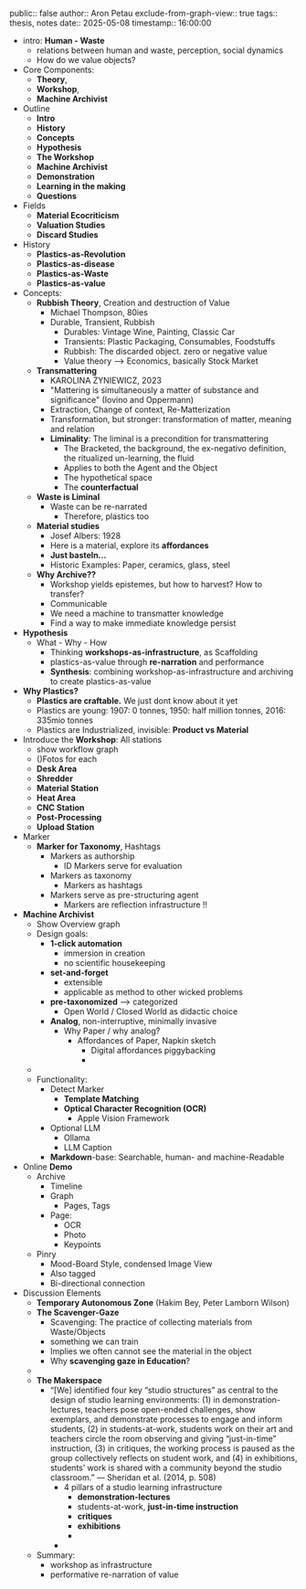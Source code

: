 public:: false
author:: Aron Petau
exclude-from-graph-view:: true
tags:: thesis, notes
date:: 2025-05-08
timestamp:: 16:00:00

- intro: **Human - Waste**
	- relations between human and waste, perception, social dynamics
	- How do we value objects?
- Core Components:
	- **Theory**,
	- **Workshop**,
	- **Machine Archivist**
- Outline
	- **Intro**
	- **History**
	- **Concepts**
	- **Hypothesis**
	- **The Workshop**
	- **Machine Archivist**
	- **Demonstration**
	- **Learning in the making**
	- **Questions**
- Fields
	- **Material Ecocriticism**
	- **Valuation Studies**
	- **Discard Studies**
- History
	- **Plastics-as-Revolution**
	- **Plastics-as-disease**
	- **Plastics-as-Waste**
	- **Plastics-as-value**
- Concepts:
	- **Rubbish Theory**, Creation and destruction of Value
		- Michael Thompson, 80ies
		- Durable, Transient, Rubbish
			- Durables: Vintage Wine, Painting, Classic Car
			- Transients: Plastic Packaging, Consumables, Foodstuffs
			- Rubbish: The discarded object. zero or negative value
			- Value theory --> Economics, basically Stock Market
	- **Transmattering**
		- KAROLINA ŻYNIEWICZ, 2023
		- "Mattering is simultaneously a matter of substance and
		  significance" (Iovino and Oppermann)
		- Extraction, Change of context, Re-Matterization
		- Transformation, but stronger: transformation of matter, meaning and relation
		- **Liminality**: The liminal is a precondition for transmattering
			- The Bracketed, the background, the ex-negativo definition, the ritualized un-learning, the fluid
			- Applies to both the Agent and the Object
			- The hypothetical space
			- The **counterfactual**
	- **Waste is Liminal**
		- Waste can be re-narrated
			- Therefore, plastics too
	- **Material studies**
		- Josef Albers: 1928
		- Here is a material, explore its **affordances**
		- **Just basteln...**
		- Historic Examples: Paper, ceramics, glass, steel
	- **Why Archive??**
		- Workshop yields epistemes, but how to harvest? How to transfer?
		- Communicable
		- We need a machine to transmatter knowledge
		- Find a way to make immediate knowledge persist
- **Hypothesis**
	- What - Why - How
		- Thinking **workshops-as-infrastructure**, as Scaffolding
		- plastics-as-value through **re-narration** and performance
		- **Synthesis**: combining workshop-as-infrastructure and archiving to create plastics-as-value
- **Why Plastics?**
	- **Plastics are craftable.** We just dont know about it yet
	- Plastics are young: 1907: 0 tonnes, 1950: half million tonnes, 2016: 335mio tonnes
	- Plastics are Industrialized, invisible: **Product vs Material**
- Introduce the **Workshop**: All stations
	- show workflow graph
	- ()Fotos for each
	- **Desk Area**
	- **Shredder**
	- **Material Station**
	- **Heat Area**
	- **CNC Station**
	- **Post-Processing**
	- **Upload Station**
- Marker
	- **Marker for Taxonomy**, Hashtags
		- Markers as authorship
			- ID Markers serve for evaluation
		- Markers as taxonomy
			- Markers as hashtags
		- Markers serve as pre-structuring agent
			- Markers are reflection infrastructure !!
- **Machine Archivist**
	- Show Overview graph
	- Design goals:
		- **1-click automation**
			- immersion in creation
			- no scientific housekeeping
		- **set-and-forget**
			- extensible
			- applicable as method to other wicked problems
		- **pre-taxonomized** --> categorized
			- Open World / Closed World as didactic choice
		- **Analog**, non-interruptive, minimally invasive
			- Why Paper / why analog?
				- Affordances of Paper, Napkin sketch
					- Digital affordances piggybacking
					-
	-
	- Functionality:
		- Detect Marker
			- **Template Matching**
			- **Optical Character Recognition (OCR)**
				- Apple Vision Framework
		- Optional LLM
			- Ollama
			- LLM Caption
		- **Markdown**-base: Searchable, human- and machine-Readable
- Online **Demo**
	- Archive
		- Timeline
		- Graph
			- Pages, Tags
		- Page:
			- OCR
			- Photo
			- Keypoints
	- Pinry
		- Mood-Board Style, condensed Image View
		- Also tagged
		- Bi-directional connection
- Discussion Elements
	- **Temporary Autonomous Zone** (Hakim Bey, Peter Lamborn Wilson)
	- **The Scavenger-Gaze**
		- Scavenging: The practice of collecting materials from Waste/Objects
		- something we can train
		- Implies we often cannot see the material in the object
		- Why **scavenging gaze in Education**?
	-
	- **The Makerspace**
		- “[We] identified four key “studio structures” as central to the design of studio learning environments: (1) in demonstration-lectures, teachers pose open-ended challenges, show exemplars, and demonstrate processes to engage and inform students, (2) in students-at-work, students work on their art and teachers circle the room observing and giving “just-in-time” instruction, (3) in critiques, the working process is paused as the group collectively reflects on student work, and (4) in exhibitions, students’ work is shared with a community beyond the studio classroom.”
		  — Sheridan et al. (2014, p. 508)
			- 4 pillars of a studio learning infrastructure
				- **demonstration-lectures**
				- students-at-work, **just-in-time instruction**
				- **critiques**
				- **exhibitions**
				-
			-
	- Summary:
		- workshop as infrastructure
		- performative re-narration of value